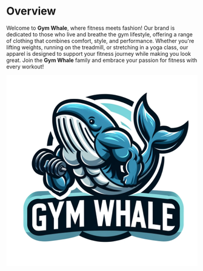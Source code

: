 # Overview

Welcome to **Gym Whale**, where fitness meets fashion! Our brand is dedicated to those who live and breathe the gym lifestyle, offering a range of clothing that combines comfort, style, and performance. 
Whether you're lifting weights, running on the treadmill, or stretching in a yoga class, our apparel is designed to support your fitness journey while making you look great. 
Join the **Gym Whale** family and embrace your passion for fitness with every workout!

![Gym Whale Logl](pics/pic2.png)
